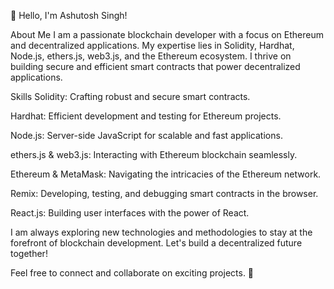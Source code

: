 👋 Hello, I'm Ashutosh Singh!

About Me
I am a passionate blockchain developer with a focus on Ethereum and decentralized applications. My expertise lies in Solidity, Hardhat, Node.js, ethers.js, web3.js, and the Ethereum ecosystem. I thrive on building secure and efficient smart contracts that power decentralized applications.

Skills
Solidity: Crafting robust and secure smart contracts.

Hardhat: Efficient development and testing for Ethereum projects.

Node.js: Server-side JavaScript for scalable and fast applications.

ethers.js & web3.js: Interacting with Ethereum blockchain seamlessly.

Ethereum & MetaMask: Navigating the intricacies of the Ethereum network.

Remix: Developing, testing, and debugging smart contracts in the browser.

React.js: Building user interfaces with the power of React.

I am always exploring new technologies and methodologies to stay at the forefront of blockchain development. Let's build a decentralized future together!

Feel free to connect and collaborate on exciting projects. 🚀
